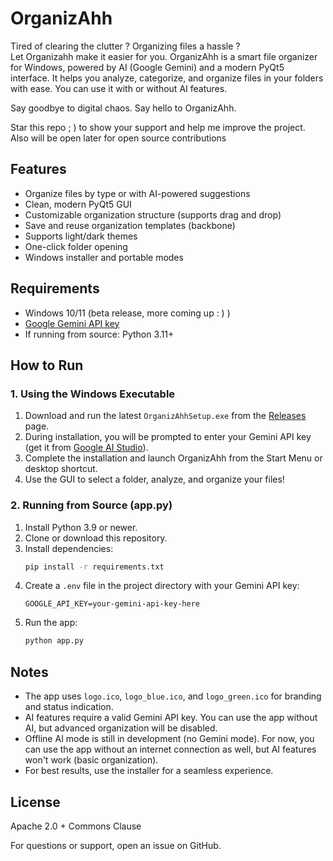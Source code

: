 # OrganizAhh

Tired of clearing the clutter ? 
Organizing files a hassle ?  
Let Organizahh make it easier for you.
OrganizAhh is a smart file organizer for Windows, powered by AI (Google Gemini) and a modern PyQt5 interface. It helps you analyze, categorize, and organize files in your folders with ease. You can use it with or without AI features.

Say goodbye to digital chaos. Say hello to OrganizAhh.

Star this repo  ; ) to show your support and help me improve the project.
Also will be open later for open source contributions 

## Features
- Organize files by type or with AI-powered suggestions
- Clean, modern PyQt5 GUI
- Customizable organization structure (supports drag and drop)
- Save and reuse organization templates (backbone)
- Supports light/dark themes
- One-click folder opening
- Windows installer and portable modes

## Requirements
- Windows 10/11 (beta release, more coming up : ) )
- [Google Gemini API key](https://aistudio.google.com/apikey) 
- If running from source: Python 3.11+

## How to Run

### 1. Using the Windows Executable
1. Download and run the latest `OrganizAhhSetup.exe` from the [Releases](https://github.com/yourusername/OrganizAhh/releases) page.
2. During installation, you will be prompted to enter your Gemini API key (get it from [Google AI Studio](https://aistudio.google.com/apikey)).
3. Complete the installation and launch OrganizAhh from the Start Menu or desktop shortcut.
4. Use the GUI to select a folder, analyze, and organize your files!

### 2. Running from Source (app.py)
1. Install Python 3.9 or newer.
2. Clone or download this repository.
3. Install dependencies:
   ```sh
   pip install -r requirements.txt
   ```
4. Create a `.env` file in the project directory with your Gemini API key:
   ```env
   GOOGLE_API_KEY=your-gemini-api-key-here
   ```
5. Run the app:
   ```sh
   python app.py
   ```

## Notes
- The app uses `logo.ico`, `logo_blue.ico`, and `logo_green.ico` for branding and status indication.
- AI features require a valid Gemini API key. You can use the app without AI, but advanced organization will be disabled.
- Offline AI mode is still in development (no Gemini mode). For now, you can use the app without an internet connection as well, but AI features won't work (basic organization).
- For best results, use the installer for a seamless experience.

## License
 Apache 2.0 + Commons Clause

For questions or support, open an issue on GitHub.
